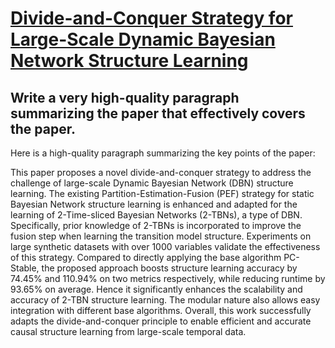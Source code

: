 # [Divide-and-Conquer Strategy for Large-Scale Dynamic Bayesian Network   Structure Learning](https://arxiv.org/abs/2312.01739)

## Write a very high-quality paragraph summarizing the paper that effectively covers the paper.

 Here is a high-quality paragraph summarizing the key points of the paper:

This paper proposes a novel divide-and-conquer strategy to address the challenge of large-scale Dynamic Bayesian Network (DBN) structure learning. The existing Partition-Estimation-Fusion (PEF) strategy for static Bayesian Network structure learning is enhanced and adapted for the learning of 2-Time-sliced Bayesian Networks (2-TBNs), a type of DBN. Specifically, prior knowledge of 2-TBNs is incorporated to improve the fusion step when learning the transition model structure. Experiments on large synthetic datasets with over 1000 variables validate the effectiveness of this strategy. Compared to directly applying the base algorithm PC-Stable, the proposed approach boosts structure learning accuracy by 74.45% and 110.94% on two metrics respectively, while reducing runtime by 93.65% on average. Hence it significantly enhances the scalability and accuracy of 2-TBN structure learning. The modular nature also allows easy integration with different base algorithms. Overall, this work successfully adapts the divide-and-conquer principle to enable efficient and accurate causal structure learning from large-scale temporal data.
